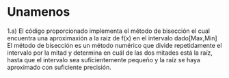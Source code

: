 # Unamenos
1.a) El código proporcionado implementa el método de bisección
     el cual encuentra una aproximaxión a la raiz de f(x) en el intervalo dado[Max,Min]
     El método de bisección es un método numérico que divide repetidamente el intervalo por la mitad 
     y determina en cuál de las dos mitades está la raíz, hasta que el intervalo sea suficientemente pequeño
     y la raíz se haya aproximado con suficiente precisión.
